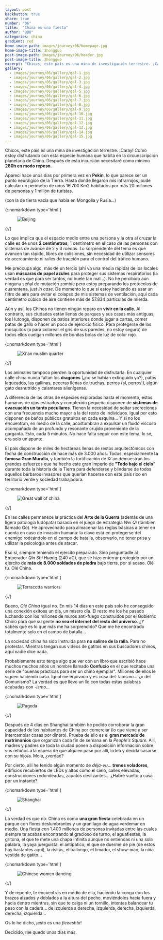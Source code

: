 ```yaml
---
layout: post
backbutton: true
share: true
number: "06"
title:  "China es una fiesta"
author: "BB8"
categories: china
gradient: red
home-image-path: images/journey/06/homepage.jpg
home-image-title: Zhongguo
post-image-path: images/journey/06/header.jpg
post-image-title: Zhongguo
excerpt: "Chicos, este país es una mina de investigación terrestre. ¡Caray! Como estoy disfrutando con esta especie humana que habita en la circunscripción planetaria de China. Después de esta incursión necesitaré como mínimo 260h en modo reposo."
gallery: 
  - images/journey/06/gallery/gal-1.jpg
  - images/journey/06/gallery/gal-2.jpg
  - images/journey/06/gallery/gal-3.jpg
  - images/journey/06/gallery/gal-4.jpg
  - images/journey/06/gallery/gal-5.jpg
  - images/journey/06/gallery/gal-6.jpg
  - images/journey/06/gallery/gal-7.jpg
  - images/journey/06/gallery/gal-8.jpg
  - images/journey/06/gallery/gal-9.jpg
  - images/journey/06/gallery/gal-10.jpg
  - images/journey/06/gallery/gal-11.jpg
  - images/journey/06/gallery/gal-12.jpg
  - images/journey/06/gallery/gal-13.jpg
  - images/journey/06/gallery/gal-14.jpg
  - images/journey/06/gallery/gal-15.jpg
---
```



Chicos, este país es una mina de investigación terrestre. ¡Caray! Como estoy disfrutando con esta especie humana que habita en la circunscripción planetaria de China. Después de esta incursión necesitaré como mínimo **260h en modo reposo**.  

Aparecí hace unos días por primera vez en **Pekín**, lo que parece ser un punto neurálgico de la Tierra. Hasta donde llegaron mis infrarrojos, pude calcular un perímetro de unos 16.700 Km2 habitados por más 20 millones de personas y 1 millón de turistas.

(con la de tierra vacía que había en Mongolia y Rusia...)

{::nomarkdown type='html'}
<figure>
  <img  class="lazy" src='{{ "images/journey/06/post-1.jpg" | prepend:site.baseurl }}' alt="Beijing">
</figure>
{:/}

Lo que implica que el espacio medio entre una persona y la otra al cruzar la calle es de unos **2 centímetros**; 1 centímetro en el caso de las personas con sistemas de avance de 2 y 3 ruedas. Lo sorprendente del tema es que avancen tan rápido, libres de colisiones, sin necesidad de utilizar sensores de acercamiento ni raíles de tracción para el control del tráfico humano.  

Me preocupa algo, más de un tercio (ahí va una media rápida) de los locales usan **máscaras de papel azules** para proteger sus sistemas respiratorios (la verdad es que para ser tantos, no huele tan mal...). No he percibido aún ninguna señal de mutación zombie pero estoy preparando los protocolos de cuarentena, *just in case*. De momento lo que si estoy haciendo es usar un filtro de aire para evitar el colapso de mis sistemas de ventilación, aquí cada centímetro cúbico de aire contiene más de 57.834 partículas de mierda. 

Aún y así, los Chinos no tienen ningún reparo en **vivir en la calle**. Al contrario, sus ciudades están llenas de parques y sus casas más antiguas, los Hutongs, disponen de patios interiores donde jugar a cartas, comer patas de gallo o hacer un poco de ejercicio físico. Para protegerse de los mosquitos (o para colorear el gris de sus paredes, no estoy seguro) de todos ellos cuelgan millones de bonitas bolas de luz de color rojo. 

{::nomarkdown type='html'}
<figure>
  <img  class="lazy" src='{{ "images/journey/06/post-2.jpg" | prepend:site.baseurl }}' alt="Xi'an muslim quarter">
</figure>
{:/}


Los animales tampoco pierden la oportunidad de disfrutarla. En cualquier calle china nunca faltan los **dragones** (¿no se habían extinguido ya?), patos laqueados, las gallinas, peceras llenas de truchas, perros (sí, perros!), algún gato desnutrido y calamares alienígenas.

A diferencia de las otras de especies exploradas hasta el momento, estos humanos de ojos estirados y complexión pequeña disponen de **sistemas de evacuación un tanto peculiares**. Tienen la necesidad de soltar secreciones con una frecuencia mucho mayor a la del resto de individuos. Igual por esto disponen de baños públicos gratuitos en cada esquina... Y si no los encuentran, en medio de la calle, acostumbran a expulsar un fluido viscoso acompañado de un profundo y resonante crujido proveniente de la garganta. Esto, cada 5 minutos. No hace falta seguir con este tema, lo sé, era solo un apunte.

El país dispone de miles de hectáreas llenas de restos arquitectónicos con fecha de construcción de hace más de 3.000 años. Todos, especialmente **la famosa Gran Muralla**, y también la fortificación de Xi'an demuestran los grandes esfuerzos que ha hecho este gran Imperio de **"Todo bajo el cielo"** durante toda la historia de la Tierra para defenderse y blindarse de todos aquellos bárbaros invasores que querían hacerse con este país rico en territorio verde y sociedad trabajadora.

{::nomarkdown type='html'}
<figure>
  <img  class="lazy" src='{{ "images/journey/06/post-3.jpg" | prepend:site.baseurl }}' alt="Great wall of china">
</figure>
{:/}

En las calles permanece la práctica del **Arte de la Guerra** (además de una ligera patología ludópata) basada en el juego de estrategia *Wei Qi* (también llamado Go). He aprovechado para almacenar las reglas básicas a tener en cuenta en caso de invasión humana: la clave está en protegerse del enemigo rodeándolo en el campo de batalla, observarlo, no tener prisa y utilizar la psicología antes de atacar. 

Eso sí,  siempre teniendo el ejército preparado. Sino preguntadle al Emperador *Qin Shi Huang* (240 aC), que se hizo enterrar protegido por un ejército de **más de 8.000 soldados de piedra** bajo tierra, por si acaso. Olé tu. Olé China.

{::nomarkdown type='html'}
<figure>
  <img  class="lazy" src='{{ "images/journey/06/post-4.jpg" | prepend:site.baseurl }}' alt="Terracotta warriors">
</figure>
{:/}
 
Bueno, *Olé China* igual no. En mis 14 días en este país solo he conseguido una conexión exitosa un día, un mísero día. El resto me los he pasado luchando con los millones de muros anti-fuego construidos por el Gobierno Chino para que su gente **no vea el internet del resto del universo**. ¿Y sabéis qué es lo que más me ha sorprendido? Que me he encontrado totalmente solo en el campo de batalla... 

La sociedad china ha sido instruida para **no salirse de la ralla**. Para no protestar. Mientras tengan sus videos de gatitos en sus buscadores chinos, aquí nadie dice nada.

Probablemente esto tenga algo que ver con un libro que escribió hace muchos muchos años un hombre llamado **Confucio** en el que recitaba una serie de "buenas prácticas para ser un chino ejemplar". Millones de ellos le siguen haciendo caso. Igual me equivoco y es cosa del Taoísmo... ¿o del Comunismo? La verdad es que llevo un lío con todas estas palabras acabadas con *-ismo*...

{::nomarkdown type='html'}
<figure>
  <img  class="lazy" src='{{ "images/journey/06/post-5.jpg" | prepend:site.baseurl }}' alt="Pagoda">
</figure>
{:/}

Después de 4 días en Shanghai también he podido corroborar la gran capacidad de los habitantes de China por comerciar (lo que viene a ser intercambiar cosas por dinero). Prueba de ello es el **gran mercado de matrimonios** que organizan cada fin de semana en la *People's Square*. Allí, madres y padres de toda la ciudad ponen a disposición información sobre sus retoños a la espera de que alguien pase por allí, lo lea y decida casarse con su hijo/a. Mola, ¿verdad?

Por cierto, allí he tenido algún momento de *déja-vu*... **trenes voladores**, edificios recubiertos de LEDs y altos como el cielo, calles elevadas, construcciones redondeadas, zapatos deslizantes... ¿Habré vuelto a casa por un instante?

{::nomarkdown type='html'}
<figure>
  <img  class="lazy" src='{{ "images/journey/06/post-6.jpg" | prepend:site.baseurl }}' alt="Shanghai">
</figure>
{:/}

La verdad es que no. China es como **una gran fiesta** celebrada en un parque con flores deslumbrantes y un gran lago de agua verdemar en medio. Una fiesta con 1.400 millones de personas invitadas entre las cuales siempre te acabas encontrando al gracioso de turno, el aguafiestas, la gritona, el que te mete una chapa infinita aunque no entiendas ni una sola palabra, la yaya juerguista, el antipático, el que se duerme de pie (de estos hay bastantes aquí), la risitas, el bailongo, el timador, el show-man, la niña vestida de gatito...

{::nomarkdown type='html'}
<figure>
  <img  class="lazy" src='{{ "images/journey/06/post-7.jpg" | prepend:site.baseurl }}' alt="Chinese women dancing">
</figure>
{:/}

Y de repente, te encuentras en medio de ella, haciendo la conga con los brazos alzados y doblados a la altura del pecho, moviéndolos hacia fuera y hacia dentro mientras, sin que te caiga ni un tornillo, intentas balancear tu peso con la cadera... de izquierda a derecha, izquierda, derecha, izquierda, derecha, izquierda...

Os lo he dicho, ¡esto es una *fieeeshta*!

Decidido, me quedo unos días más.